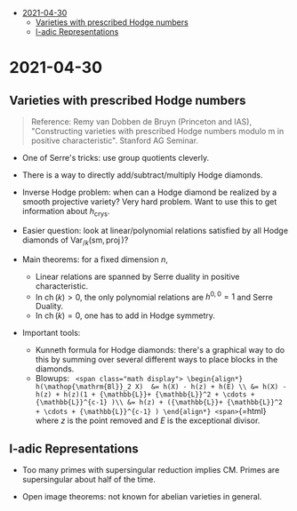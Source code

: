 -   [2021-04-30](#section)
    -   [Varieties with prescribed Hodge numbers](#varieties-with-prescribed-hodge-numbers)
    -   [l-adic Representations](#l-adic-representations)














2021-04-30
==========

Varieties with prescribed Hodge numbers
---------------------------------------

> Reference: Remy van Dobben de Bruyn (Princeton and IAS), "Constructing varieties with prescribed Hodge numbers modulo m in positive characteristic". Stanford AG Seminar.

-   One of Serre's tricks: use group quotients cleverly.

-   There is a way to directly add/subtract/multiply Hodge diamonds.

-   Inverse Hodge problem: when can a Hodge diamond be realized by a smooth projective variety? Very hard problem. Want to use this to get information about $h_{{\mathrm{crys}}}$.

-   Easier question: look at linear/polynomial relations satisfied by all Hodge diamonds of ${\mathsf{Var}_{/k} }({\mathsf{sm}}, \mathop{\mathrm{proj}})$?

-   Main theorems: for a fixed dimension $n$,

    -   Linear relations are spanned by Serre duality in positive characteristic.
    -   In $\operatorname{ch}(k) > 0$, the only polynomial relations are $h^{0,0} = 1$ and Serre Duality.
    -   In $\operatorname{ch}(k) = 0$, one has to add in Hodge symmetry.

-   Important tools:

    -   Kunneth formula for Hodge diamonds: there's a graphical way to do this by summing over several different ways to place blocks in the diamonds.
    -   Blowups: `
        <span class="math display">
        \begin{align*}
        h(\mathop{\mathrm{Bl}}_2 X) 
        &= h(X) - h(z) + h(E) \\
        &= h(X) - h(z) + h(z)(1 + {\mathbb{L}}+ {\mathbb{L}}^2 + \cdots + {\mathbb{L}}^{c-1} )\\
        &= h(z) + ({\mathbb{L}}+ {\mathbb{L}}^2 + \cdots + {\mathbb{L}}^{c-1} )
        \end{align*}
        <span>`{=html} where $z$ is the point removed and $E$ is the exceptional divisor.

l-adic Representations
----------------------

-   Too many primes with supersingular reduction implies CM. Primes are supersingular about half of the time.

-   Open image theorems: not known for abelian varieties in general.
